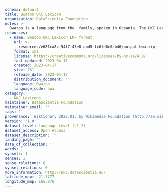 ```yaml
---
schema: default
title: Bwatoo UKC Lexicon
organization: DataScientia Foundation
notes: >-
  Bwatoo is a language from the  family, spoken in Oceania. The UKC Lexicon of Bwatoo is represented as a lexico-semantic network. It consists of words, word senses, synsets, as well as sense-level and synset-level relationships.
resources:
  - name: Bwatoo UKC Lexicon LMF format
    url: >-
      resources/e681ca8c-54f7-45e8-abd5-fc6fd6c0cb46/output-bwa.zip
    format: xml
    license: https://creativecommons.org/licenses/by-nc-sa/4.0/
    last_updated: 2023-04-17
    created: 2023-04-17
    size: 761
    release_date: 2023-04-17
    distribution_document: ''
    language: Bwatoo
    language_code: bwa
category:
  - UKC Lexicons
maintainer: DataScientia Foundation
maintainer_email: ''
tags: ''
provenance: 'Wiktionary 2022.01. by Wikimedia Foundation (http://en.wiktionary.org); Princeton WordNet 2.1 by Princeton University (https://wordnet.princeton.edu)'
version: '1.0'
dataset_level: Language Level (L1-2)
dataset_access: Open Access
dataset_description: ''
landing_page: ''
date_of_collection: ''
words: 1
synsets: 1
senses: 1
sense_relations: 0
synset_relations: 0
more_information: http://ukc.datascientia.eu/
latitude_map: -21.3777
longitude_map: 165.076
---
```

